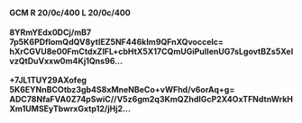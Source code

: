 #### GCM R 20/0c/400 L 20/0c/400
**8YRmYEdx0DCj/mB7**<br/>**7p5K6PDflomQdQV8ytIEZ5NF446kIm9QFnXQvoccelc=**<br/>**hXrCGVU8e00FmCtdxZIFL+cbHtX5X17CQmUGiPuIIenUG7sLgovtBZs5XeIvzQtDuVxxw0m4Kj1Qns96...**<br/><br/>
**+7JL1TUY29AXofeg**<br/>**5K6EYNnBCOtbz3gb4S8xMneNBeCo+vWFhd/v6orAq+g=**<br/>**ADC78NfaFVA0Z74pSwiC//V5z6gm2q3KmQZhdIGcP2X4OxTFNdtnWrkHXm1UMSEyTbwrxGxtp12/jHj2...**